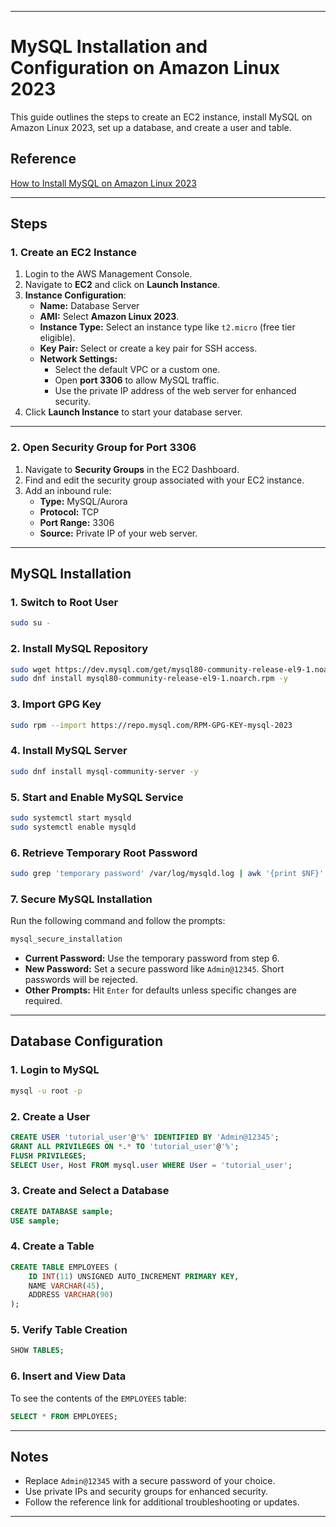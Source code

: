 

---

# **MySQL Installation and Configuration on Amazon Linux 2023**

This guide outlines the steps to create an EC2 instance, install MySQL on Amazon Linux 2023, set up a database, and create a user and table.

## **Reference**
[How to Install MySQL on Amazon Linux 2023](https://muleif.medium.com/how-to-install-mysql-on-amazon-linux-2023-5d39afa5bf11)

---

## **Steps**

### **1. Create an EC2 Instance**
1. Login to the AWS Management Console.
2. Navigate to **EC2** and click on **Launch Instance**.
3. **Instance Configuration**:
   - **Name:** Database Server  
   - **AMI:** Select **Amazon Linux 2023**.
   - **Instance Type:** Select an instance type like `t2.micro` (free tier eligible).  
   - **Key Pair:** Select or create a key pair for SSH access.  
   - **Network Settings:**
     - Select the default VPC or a custom one.
     - Open **port 3306** to allow MySQL traffic.
     - Use the private IP address of the web server for enhanced security.
4. Click **Launch Instance** to start your database server.

---

### **2. Open Security Group for Port 3306**
1. Navigate to **Security Groups** in the EC2 Dashboard.
2. Find and edit the security group associated with your EC2 instance.
3. Add an inbound rule:
   - **Type:** MySQL/Aurora  
   - **Protocol:** TCP  
   - **Port Range:** 3306  
   - **Source:** Private IP of your web server.

---

## **MySQL Installation**

### **1. Switch to Root User**
```bash
sudo su -
```

### **2. Install MySQL Repository**
```bash
sudo wget https://dev.mysql.com/get/mysql80-community-release-el9-1.noarch.rpm
sudo dnf install mysql80-community-release-el9-1.noarch.rpm -y
```

### **3. Import GPG Key**
```bash
sudo rpm --import https://repo.mysql.com/RPM-GPG-KEY-mysql-2023
```

### **4. Install MySQL Server**
```bash
sudo dnf install mysql-community-server -y
```

### **5. Start and Enable MySQL Service**
```bash
sudo systemctl start mysqld
sudo systemctl enable mysqld
```

### **6. Retrieve Temporary Root Password**
```bash
sudo grep 'temporary password' /var/log/mysqld.log | awk '{print $NF}'
```

### **7. Secure MySQL Installation**
Run the following command and follow the prompts:
```bash
mysql_secure_installation
```
- **Current Password:** Use the temporary password from step 6.  
- **New Password:** Set a secure password like `Admin@12345`. Short passwords will be rejected.  
- **Other Prompts:** Hit `Enter` for defaults unless specific changes are required.

---

## **Database Configuration**

### **1. Login to MySQL**
```bash
mysql -u root -p
```

### **2. Create a User**
```sql
CREATE USER 'tutorial_user'@'%' IDENTIFIED BY 'Admin@12345';
GRANT ALL PRIVILEGES ON *.* TO 'tutorial_user'@'%';
FLUSH PRIVILEGES;
SELECT User, Host FROM mysql.user WHERE User = 'tutorial_user';
```

### **3. Create and Select a Database**
```sql
CREATE DATABASE sample;
USE sample;
```

### **4. Create a Table**
```sql
CREATE TABLE EMPLOYEES (
    ID INT(11) UNSIGNED AUTO_INCREMENT PRIMARY KEY,
    NAME VARCHAR(45),
    ADDRESS VARCHAR(90)
);
```

### **5. Verify Table Creation**
```sql
SHOW TABLES;
```

### **6. Insert and View Data**
To see the contents of the `EMPLOYEES` table:
```sql
SELECT * FROM EMPLOYEES;
```

---

## **Notes**
- Replace `Admin@12345` with a secure password of your choice.
- Use private IPs and security groups for enhanced security.
- Follow the reference link for additional troubleshooting or updates.

---
